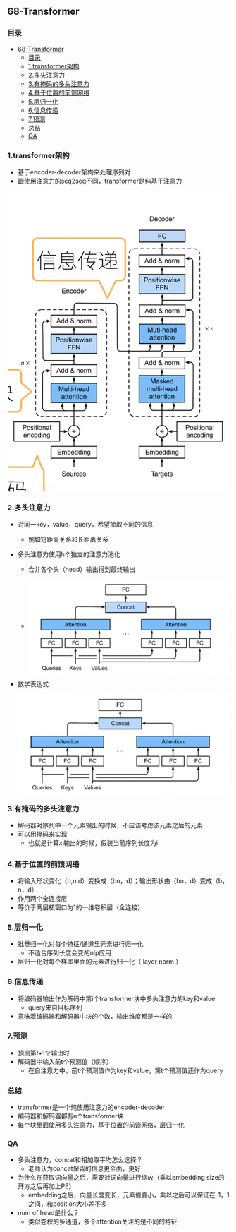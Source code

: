 ## 68-Transformer
### 目录
- [68-Transformer](#68-transformer)
  - [目录](#目录)
  - [1.transformer架构](#1transformer架构)
  - [2.多头注意力](#2多头注意力)
  - [3.有掩码的多头注意力](#3有掩码的多头注意力)
  - [4.基于位置的前馈网络](#4基于位置的前馈网络)
  - [5.层归一化](#5层归一化)
  - [6.信息传递](#6信息传递)
  - [7.预测](#7预测)
  - [总结](#总结)
  - [QA](#qa)
### 1.transformer架构

- 基于encoder-decoder架构来处理序列对
- 跟使用注意力的seq2seq不同，transformer是纯基于注意力

<div align="center">
  <img src="../imgs/68/68-01.png" alt="image" align="center" width=500 />
</div>

### 2.多头注意力

- 对同一key，value，query，希望抽取不同的信息
  - 例如短距离关系和长距离关系
  
- 多头注意力使用h个独立的注意力池化
  - 合并各个头（head）输出得到最终输出
  
  - <div align="center">
      <img src="../imgs/68/68-02.png" alt="image" align="center" width=500 />
    </div>
  
- 数学表达式

  <div align="center">
    <img src="../imgs/68/68-02.png" alt="image" align="center" width=500 />
  </div>

### 3.有掩码的多头注意力

- 解码器对序列中一个元素输出的时候，不应该考虑该元素之后的元素
- 可以用掩码来实现
  - 也就是计算$x_i$输出的时候，假装当前序列长度为i

### 4.基于位置的前馈网络

- 将输入形状变化（b,n,d）变换成（bn，d）；输出形状由（bn，d）变成（b，n，d）
- 作用两个全连接层
- 等价于两层核窗口为1的一维卷积层（全连接）

### 5.层归一化

- 批量归一化对每个特征/通道里元素进行归一化
  - 不适合序列长度会变的nlp应用
- 层归一化对每个样本里面的元素进行归一化（ layer norm ）

### 6.信息传递

- 将编码器输出作为解码中第i个transformer块中多头注意力的key和value
  - query来自目标序列
- 意味着编码器和解码器中块的个数，输出维度都是一样的

### 7.预测

- 预测第t+1个输出时
- 解码器中输入前t个预测值（顺序）
  - 在自注意力中，前t个预测值作为key和value，第t个预测值还作为query

### 总结

- transformer是一个纯使用注意力的encoder-decoder
- 编码器和解码器都有n个transformer块
- 每个块里面使用多头注意力，基于位置的前馈网络，层归一化

### QA

- 多头注意力，concat和相加取平均怎么选择？
  - 老师认为concat保留的信息更全面，更好
- 为什么在获取词向量之后，需要对词向量进行缩放（乘以embedding size的开方之后再加上PE）
  - embedding之后，向量长度变长，元素值变小，乘以之后可以保证在-1，1之间，和position大小差不多
- num of head是什么？
  - 类似卷积的多通道，多个attention关注的是不同的特征